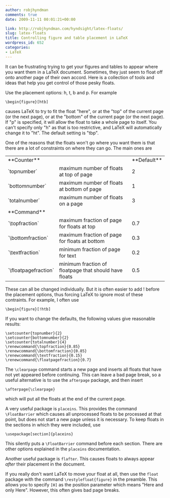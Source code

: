 ```yaml
---
author: robjhyndman
comments: true
date: 2009-11-11 00:01:21+00:00

link: http://robjhyndman.com/hyndsight/latex-floats/
slug: latex-floats
title: Controlling figure and table placement in LaTeX
wordpress_id: 652
categories:
- LaTeX
---
```


It can be frustrating trying to get your figures and tables to appear where you want them in a LaTeX document. Sometimes, they just seem to float off onto another page of their own accord. Here is a collection of tools and ideas that help you get control of those pesky floats.<!-- more -->

Use the placement options: h, t, b and p. For example

    
    \begin{figure}[htb]


causes LaTeX to try to fit the float "here", or at the "top" of the current page (or the next page), or at the "bottom" of the current page (or the next page). If "p" is specified, it will allow the float to take a whole page to itself. You can't specify only "h" as that is too restrictive, and LaTeX will automatically change it to "ht". The default setting is "tbp".

One of the reasons that the floats won't go where you want them is that there are a lot of constraints on where they can go. The main ones are
<table border="0" >
<tbody >
<tr >

<td >**Counter**
</td>

<td >
</td>

<td >**Default**
</td>
</tr>
<tr >

<td >`topnumber`
</td>

<td >maximum number of floats at top of page
</td>

<td >2
</td>
</tr>
<tr >

<td >`bottomnumber`
</td>

<td >maximum number of floats at bottom of page
</td>

<td >1
</td>
</tr>
<tr >

<td >`totalnumber`
</td>

<td >maximum number of floats on a page
</td>

<td >3
</td>
</tr>
<tr >

<td >**Command**
</td>

<td >
</td>

<td >
</td>
</tr>
<tr >

<td >`\topfraction`
</td>

<td >maximum fraction of page for floats at top
</td>

<td >0.7
</td>
</tr>
<tr >

<td >`\bottomfraction`
</td>

<td >maximum fraction of page for floats at bottom
</td>

<td >0.3
</td>
</tr>
<tr >

<td >`\textfraction`
</td>

<td >minimum fraction of page for text
</td>

<td >0.2
</td>
</tr>
<tr >

<td >`\floatpagefraction`
</td>

<td >minimum fraction of floatpage that should have floats
</td>

<td >0.5
</td>
</tr>
</tbody></table>
These can all be changed individually. But it is often easier to add ! before the placement options, thus forcing LaTeX to ignore most of these contraints. For example, I often use

    
    \begin{figure}[!htb]


If you want to change the defaults, the following values give reasonable results:

    
    \setcounter{topnumber}{2}
    \setcounter{bottomnumber}{2}
    \setcounter{totalnumber}{4}
    \renewcommand{\topfraction}{0.85}
    \renewcommand{\bottomfraction}{0.85}
    \renewcommand{\textfraction}{0.15}
    \renewcommand{\floatpagefraction}{0.7}


The `\clearpage` command starts a new page and inserts all floats that have not yet appeared before continuing. This can leave a bad page break, so a useful alternative is to use the `afterpage` package, and then insert

    
    \afterpage{\clearpage}


which will put all the floats at the end of the current page.

A very useful package is `placeins`. This provides the command `\FloatBarrier` which causes all unprocessed floats to be processed at that point, but does not start a new page unless it is necessary. To keep floats in the sections in which they were included, use

    
    \usepackage[section]{placeins}


This silently puts a `\FloatBarrier` command before each section. There are other options explained in the `placeins` documentation.

Another useful package is `flafter`. This causes floats to always appear _after_ their placement in the document.

If you really don't want LaTeX to move your float at all, then use the `float` package with the command `\restylefloat{figure}` in the preamble. This allows you to specify `[H]` as the position parameter which means "Here and only Here". However, this often gives bad page breaks.

